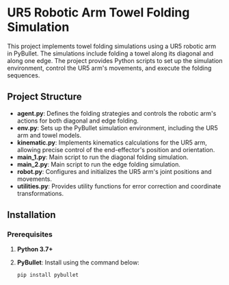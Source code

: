# UR5 Robotic Arm Towel Folding Simulation

This project implements towel folding simulations using a UR5 robotic arm in PyBullet. The simulations include folding a towel along its diagonal and along one edge. The project provides Python scripts to set up the simulation environment, control the UR5 arm's movements, and execute the folding sequences.

## Project Structure

- **agent.py**: Defines the folding strategies and controls the robotic arm's actions for both diagonal and edge folding.
- **env.py**: Sets up the PyBullet simulation environment, including the UR5 arm and towel models.
- **kinematic.py**: Implements kinematics calculations for the UR5 arm, allowing precise control of the end-effector's position and orientation.
- **main_1.py**: Main script to run the diagonal folding simulation.
- **main_2.py**: Main script to run the edge folding simulation.
- **robot.py**: Configures and initializes the UR5 arm's joint positions and movements.
- **utilities.py**: Provides utility functions for error correction and coordinate transformations.

## Installation

### Prerequisites

1. **Python 3.7+**
2. **PyBullet**: Install using the command below:

   ```bash
   pip install pybullet
